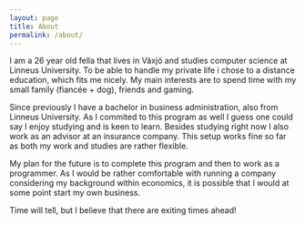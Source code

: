 ```yaml
---
layout: page
title: About
permalink: /about/
---
```


I am a 26 year old fella that lives in Växjö and studies computer science at Linneus University.
To be able to handle my private life i chose to a distance education, which fits me nicely. 
My main interests are to spend time with my small family (fiancée + dog), friends and gaming.

Since previously I have a bachelor in business administration, also from Linneus University. 
As I commited to this program as well I guess one could say I enjoy studying and is keen to learn.
Besides studying right now I also work as an advisor at an insurance company.
This setup works fine so far as both my work and studies are rather flexible.

My plan for the future is to complete this program and then to work as a programmer.
As I would be rather comfortable with running a company considering my background within economics,
it is possible that I would at some point start my own business. 

Time will tell, but I believe that there are exiting times ahead!
